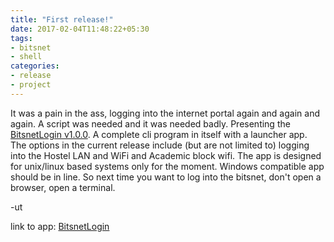 ```yaml
---
title: "First release!"
date: 2017-02-04T11:48:22+05:30
tags:
- bitsnet
- shell
categories:
- release
- project
---
```


It was a pain in the ass, logging into the internet portal again and again and
again. A script was needed and it was needed badly. Presenting the
[BitsnetLogin v1.0.0](https://github.com/OSDLabs/BitsnetLogin/releases/tag/1.0.0).
A complete cli program in itself with a launcher app. The options in the
current release include (but are not limited to) logging into the Hostel LAN
and WiFi and Academic block wifi. The app is designed for unix/linux based
systems only for the moment. Windows compatible app should be in line. So next
time you want to log into the bitsnet, don't open a browser, open a terminal.

-ut

link to app: [BitsnetLogin](https://utkarshme.github.io/BitsnetLogin/)
